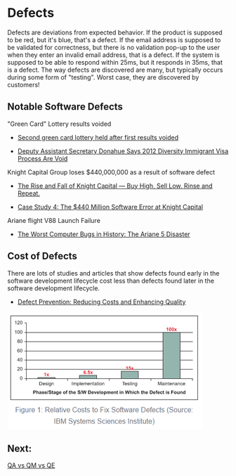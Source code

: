 # Defects

Defects are deviations from expected behavior. If the product is supposed to be red, but it's blue, that's a defect. If the email address is supposed to be validated for correctness, but there is no validation pop-up to the user when they enter an invalid email address, that is a defect. If the system is supposed to be able to respond within 25ms, but it responds in 35ms, that is a defect. The way defects are discovered are many, but typically occurs during some form of "testing". Worst case, they are discovered by customers!

## Notable Software Defects
"Green Card" Lottery results voided
- [Second green card lottery held after first results voided](https://www.washingtonpost.com/local/second-green-card-lottery-to-be-held-today-after-first-results-voided/2011/07/11/gIQAdX3yFI_story.html)

- [Deputy Assistant Secretary Donahue Says 2012 Diversity Immigrant Visa Process Are Void](https://www.youtube.com/watch?v=E2-WZ8xUtXI)

Knight Capital Group loses $440,000,000 as a result of software defect
- [The Rise and Fall of Knight Capital — Buy High, Sell Low. Rinse and Repeat.](https://medium.com/dataseries/the-rise-and-fall-of-knight-capital-buy-high-sell-low-rinse-and-repeat-ae17fae780f6)

- [Case Study 4: The $440 Million Software Error at Knight Capital](https://www.henricodolfing.com/2019/06/project-failure-case-study-knight-capital.html)

Ariane flight V88 Launch Failure
- [The Worst Computer Bugs in History: The Ariane 5 Disaster](https://www.bugsnag.com/blog/bug-day-ariane-5-disaster)

## Cost of Defects

There are lots of studies and articles that show defects found early in the software development lifecycle cost less than defects found later in the software development lifecycle.
- [Defect Prevention: Reducing Costs and Enhancing Quality](https://www.isixsigma.com/tools-templates/software/defect-prevention-reducing-costs-and-enhancing-quality/)

![Relative Costs to Fix Software Defects](../assets/defect_costs.png)

## Next:
[QA vs QM vs QE](./M15-qa-qm-qe.md)